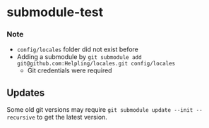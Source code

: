 # submodule-test

### Note
- `config/locales` folder did not exist before
- Adding a submodule by `git submodule add git@github.com:Helpling/locales.git config/locales`
  - Git credentials were required

## Updates
Some old git versions may require `git submodule update --init --recursive` to get the latest version.
